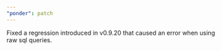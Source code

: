 ```yaml
---
"ponder": patch
---
```


Fixed a regression introduced in v0.9.20 that caused an error when using raw sql queries.
